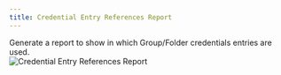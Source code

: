 ```yaml
---
title: Credential Entry References Report
---
```

Generate a report to show in which Group/Folder credentials entries are used.  
![Credential Entry References Report](https://webdevolutions.azureedge.net/docs/en/rdm/mac/clip10085.png) 

